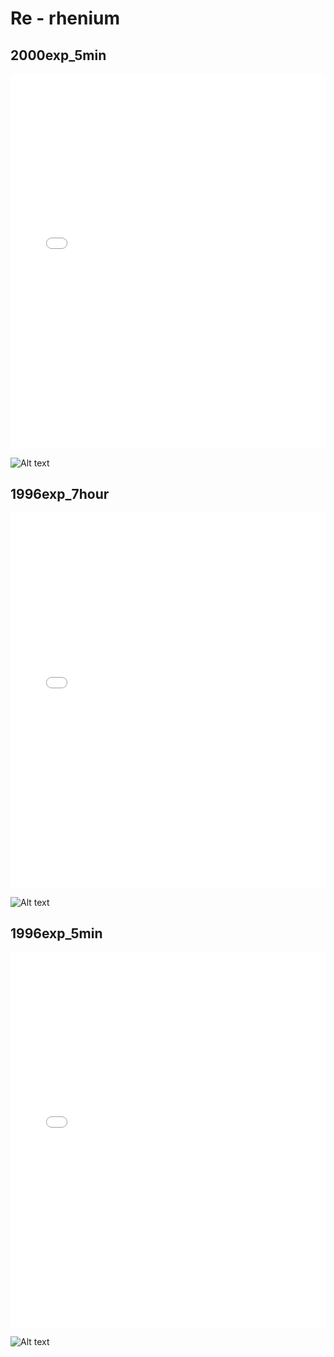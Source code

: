 # Re - rhenium

## 2000exp_5min

<iframe src="../Re_2000exp_5min.html" width="100%" height="600px" frameborder="0"></iframe>

![Alt text](Re_2000exp_5min.png)

## 1996exp_7hour

<iframe src="../Re_1996exp_7hour.html" width="100%" height="600px" frameborder="0"></iframe>

![Alt text](Re_1996exp_7hour.png)

## 1996exp_5min

<iframe src="../Re_1996exp_5min.html" width="100%" height="600px" frameborder="0"></iframe>

![Alt text](Re_1996exp_5min.png)

